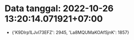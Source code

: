 # Data tanggal: 2022-10-26 13:20:14.071921+07:00

* {'K9Dlrp1LJvl73EFZ': 2945, 'La8MQUMaKOAfSjnK': 1857}
